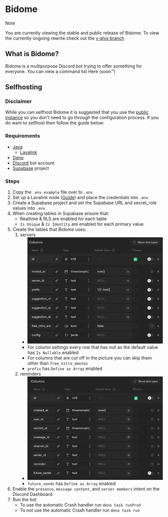 # Bidome
> [!NOTE]
> You are currently viewing the stable and public release of Bidome. To view the currently ongoing rewrite check out the [v-alyx branch](https://github.com/Wave-Studio/BIDOME/tree/v-alyx)

## What is Bidome?

Bidome is a multipurpose Discord bot trying to offer something for everyone. You
can view a command list Here (soon:tm:)

## Selfhosting

### Disclaimer

While you can selfhost Bidome it is suggested that you use the
[public instance](https://discord.com/api/oauth2/authorize?client_id=778670182956531773&permissions=8&scope=applications.commands%20bot)
so you don't need to go through the configuration process. If you do want to
selfhost then follow the guide below:

### Requirements

- [Java](https://adoptium.net/marketplace/)
  - [Lavalink](https://github.com/lavalink-devs/Lavalink)
- [Deno](https://deno.land/)
- [Discord](https://discord.com/developers/applications/) bot account
- [Supabase](https://supabase.com/dashboard/projects) project

### Steps

1. Copy the `.env.example` file over to `.env`
1. Set up a Lavalink node ([Guide](https://lavalink.dev/getting-started/index.html)) and place the credentials into `.env`
1. Create a Supabase project and set the Supabase URL and secret_role values into `.env`
1. When creating tables in Supabase ensure that:
	- Realtime & RLS are enabled for each table
	- `Is Unique` & `Is Identity` are enabled for each primary value
1. Create the tables that Bidome uses:
	1. servers
		- ![Picture of the database config](./assets/images/readme/servers.png)
		- For column settings every row that has null as the default value has `Is Nullable` enabled
		- For columns that are cut off in the picture you can skip them other than `free_nitro_emotes`
		- `prefix` has `Define as Array` enabled
	1. reminders
		- ![Picture of the database config](./assets/images/readme/reminders.png)
		- `future_sends` has `Define as Array` enabled
1. Enable the `presence`, `message content`, and `server members` intent on the
   Discord Dashboard
1. Run the bot
   - To use the automatic Crash handler run `deno task runProd`
   - To not use the automatic Crash handler run `deno task run`
